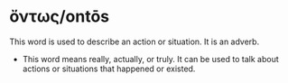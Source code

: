 # ὄντως/ontōs
This word is used to describe an action or situation. It is an adverb.
* This word means really, actually, or truly. It can be used to talk about actions or situations that happened or existed.
